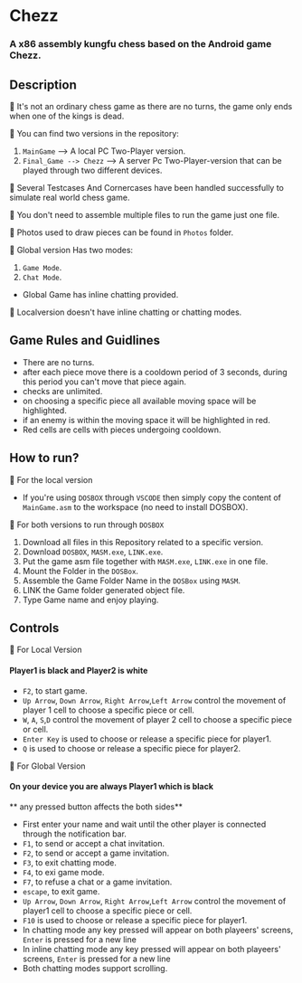 # Chezz
### A x86 assembly kungfu chess based on the Android game Chezz.

## Description

🔵 It's not an ordinary chess game as there are no turns, the game only ends when one of the kings is dead.

🔵 You can find two versions in the repository:
 1. `MainGame` --> A local PC Two-Player version. 
 2. `Final_Game --> Chezz` --> A server Pc Two-Player-version that can be played through two different devices.
 
🔵 Several Testcases And Cornercases have been handled successfully to simulate real world chess game.

🔵 You don't need to assemble multiple files to run the game just one file.

🔵 Photos used to draw pieces can be found in `Photos` folder.

🔵 Global version Has two modes:
 1. `Game Mode`.  
 2. `Chat Mode`.
 * Global Game has inline chatting provided.

🔵 Localversion doesn't have inline chatting or chatting modes.

## Game Rules and Guidlines

* There are no turns.
* after each piece move there is a cooldown period of 3 seconds, during this period you can't move that piece again.
* checks are unlimited.
* on choosing a specific piece all available moving space will be highlighted.
* if an enemy is within the moving space it will be highlighted in red.
* Red cells are cells with pieces undergoing cooldown.
## How to run?
🔵 For the local version
* If you're using `DOSBOX` through `VSCODE` then simply copy the content of `MainGame.asm` to the workspace (no need to install DOSBOX).

🔵 For both versions to run through `DOSBOX`
1. Download all files in this Repository related to a specific version.
2. Download `DOSBOX`, `MASM.exe`, `LINK.exe`.
3. Put the game asm file together with `MASM.exe`, `LINK.exe` in one file.
4. Mount the Folder in the `DOSBox`.
5. Assemble the Game Folder Name in the `DOSBox` using `MASM`.
6. LINK the Game folder generated object file.
7. Type Game name and enjoy playing.

## Controls
🔵 For Local Version
#### **Player1 is black and Player2 is white**
* `F2`, to start game.
* `Up Arrow`, `Down Arrow`, `Right Arrow`,`Left Arrow` control the movement of player 1 cell to choose a specific piece or cell.
* `W`, `A`, `S`,`D` control the movement of player 2 cell to choose a specific piece or cell.
* `Enter Key` is used to choose or release a specific piece for player1.
* `Q` is used to choose or release a specific piece for player2.

🔵 For Global Version
#### **On your device you are always Player1 which is black**
** any pressed button affects the both sides**
* First enter your name and wait until the other player is connected through the notification bar.
* `F1`, to send or accept a chat invitation.
* `F2`, to send or accept a game invitation.
* `F3`, to exit chatting mode.
* `F4`, to exi game mode.
* `F7`, to refuse a chat or a game invitation.
* `escape`, to exit game.
* `Up Arrow`, `Down Arrow`, `Right Arrow`,`Left Arrow` control the movement of player1 cell to choose a specific piece or cell.
* `F10` is used to choose or release a specific piece for player1.
*  In chatting mode any key pressed will appear on both playeers' screens, `Enter` is pressed for a new line
*  In inline chatting mode any key pressed will appear on both playeers' screens, `Enter` is pressed for a new line
*  Both chatting modes support scrolling.








